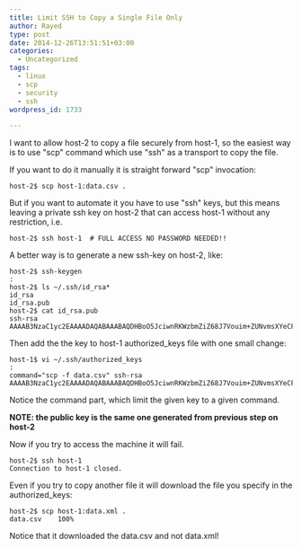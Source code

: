 ```yaml
---
title: Limit SSH to Copy a Single File Only
author: Rayed
type: post
date: 2014-12-26T13:51:51+03:00
categories:
  - Uncategorized
tags:
  - linux
  - scp
  - security
  - ssh
wordpress_id: 1733

---
```


I want to allow host-2 to copy a file securely from host-1, so the easiest way is to use "scp" command which use "ssh" as a transport to copy the file.

If you want to do it manually it is straight forward "scp" invocation:

    host-2$ scp host-1:data.csv .

But if you want to automate it you have to use "ssh" keys, but this means leaving a private ssh key on host-2 that can access host-1 without any restriction, i.e.

    host-2$ ssh host-1  # FULL ACCESS NO PASSWORD NEEDED!!

A better way is to generate a new ssh-key on host-2, like:

    host-2$ ssh-keygen
    :
    host-2$ ls ~/.ssh/id_rsa*
    id_rsa
    id_rsa.pub
    host-2$ cat id_rsa.pub
    ssh-rsa AAAAB3NzaC1yc2EAAAADAQABAAABAQDHBoO5JciwnRKWzbmZiZ68J7Vouim+ZUNvmsXYeCFa6TDGTmG9Wh1KhAAgQDqTuwL9BcgbOM2qiwOlLMREtH6LYLbbp9RIBIGNb0a8UL3Fka++vziHkTgaqPJ2Uq0Qd8J0oZCqseBQqSMlebO4BxOYuRMqEFn7ETR5N+SM/hq5PeuS5SVGnleJOqaO8Cq5AcoIdlYeRXjDIFw9x7DugHKP4uBTr2o+lft7seyHjYOmrWiX0+GFiDsdTzqIMC+Px3pqY8Hcd4DC2lmYDJCDG7Js3zzvzp8Xs6sBEwqZpECh8TmXZxl5/OHt8XtVCJs0lfqiHhQWFIlsYqPg+4AsjiUP

Then add the the key to host-1 authorized_keys file with one small change:

    host-1$ vi ~/.ssh/authorized_keys
    :
    command="scp -f data.csv" ssh-rsa AAAAB3NzaC1yc2EAAAADAQABAAABAQDHBoO5JciwnRKWzbmZiZ68J7Vouim+ZUNvmsXYeCFa6TDGTmG9Wh1KhAAgQDqTuwL9BcgbOM2qiwOlLMREtH6LYLbbp9RIBIGNb0a8UL3Fka++vziHkTgaqPJ2Uq0Qd8J0oZCqseBQqSMlebO4BxOYuRMqEFn7ETR5N+SM/hq5PeuS5SVGnleJOqaO8Cq5AcoIdlYeRXjDIFw9x7DugHKP4uBTr2o+lft7seyHjYOmrWiX0+GFiDsdTzqIMC+Px3pqY8Hcd4DC2lmYDJCDG7Js3zzvzp8Xs6sBEwqZpECh8TmXZxl5/OHt8XtVCJs0lfqiHhQWFIlsYqPg+4AsjiUP

Notice the command part, which limit the given key to a given command.

<strong>NOTE: the public key is the same one generated from previous step on host-2</strong>

Now if you try to access the machine it will fail.

    host-2$ ssh host-1
    Connection to host-1 closed.

Even if you try to copy another file it will download the file you specify in the authorized_keys:

    host-2$ scp host-1:data.xml .
    data.csv    100%


Notice that it downloaded the data.csv and not data.xml!
